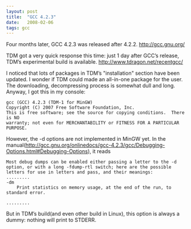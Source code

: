```yaml
---
layout: post
title:  "GCC 4.2.3"
date:   2008-02-06
tags: gcc
---
```

Four months later, GCC 4.2.3 was released after 4.2.2.
http://gcc.gnu.org/
 
TDM got a very quick response this time: just 1 day after GCC’s release, TDM’s experimental build is available.
http://www.tdragon.net/recentgcc/
 
I noticed that lots of packages in TDM’s "installation" section have been updated. I wonder if TDM could made an all-in-one package for the user. The downloading, decompressing process is somewhat dull and long. Anyway, I got this in my console:

    gcc (GCC) 4.2.3 (TDM-1 for MinGW)
    Copyright (C) 2007 Free Software Foundation, Inc.
    This is free software; see the source for copying conditions.  There is NO
    warranty; not even for MERCHANTABILITY or FITNESS FOR A PARTICULAR PURPOSE.

However, the -d options are not implemented in MinGW yet. In the manual(http://gcc.gnu.org/onlinedocs/gcc-4.2.3/gcc/Debugging-Options.html#Debugging-Options), it reads

    Most debug dumps can be enabled either passing a letter to the -d option, or with a long -fdump-rtl switch; here are the possible letters for use in letters and pass, and their meanings:
    .........
    -dm
        Print statistics on memory usage, at the end of the run, to standard error. 

    .........

But in TDM’s build(and even other build in Linux), this option is always a dummy: nothing will print to STDERR. 